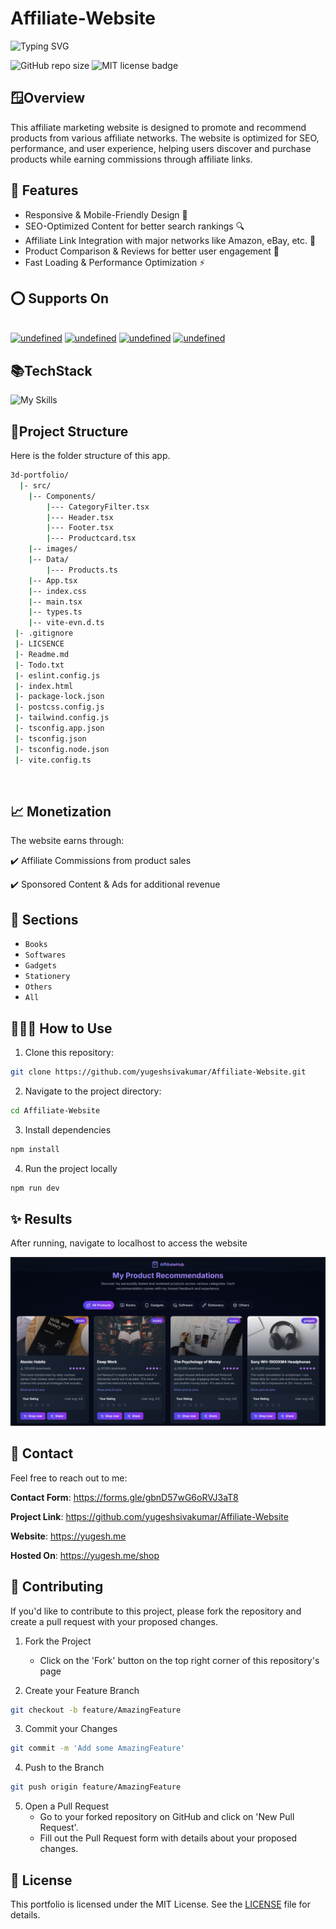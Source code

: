 # Affiliate-Website

![Typing SVG](https://readme-typing-svg.demolab.com/?lines=Welcome+to+my+affiliate+website!🚀)

![GitHub repo size](https://img.shields.io/github/repo-size/yugeshsivakumar/Affiliate-Website)
![MIT license badge](https://img.shields.io/github/license/JanDeDobbeleer/oh-my-posh.svg)

## 🪟Overview

This affiliate marketing website is designed to promote and recommend products from various affiliate networks. The website is optimized for SEO, performance, and user experience, helping users discover and purchase products while earning commissions through affiliate links.

## 🚀 Features

- Responsive & Mobile-Friendly Design 📱
- SEO-Optimized Content for better search rankings 🔍
- Affiliate Link Integration with major networks like Amazon, eBay, etc. 🔗
- Product Comparison & Reviews for better user engagement 📝
- Fast Loading & Performance Optimization ⚡

## ⭕ Supports On

<br>
  <a href="https://github.com/GitSquared/edex-ui/releases/download/v2.2.8/eDEX-UI-Windows.exe" target="_blank"><img alt="undefined" src="https://badgen.net/badge/Download/Windows/?color=blue&icon=windows&label"></a>
  <a href="https://github.com/GitSquared/edex-ui/releases/download/v2.2.8/eDEX-UI-macOS.dmg" target="_blank"><img alt="undefined" src="https://badgen.net/badge/Download/macOS/?color=black&icon=apple&label"></a>
  <a href="https://github.com/GitSquared/edex-ui/releases/download/v2.2.8/eDEX-UI-Linux-x86_64.AppImage" target="_blank"><img alt="undefined" src="https://badgen.net/badge/Download/Linux64/?color=orange&icon=terminal&label"></a>
  <a href="https://github.com/GitSquared/edex-ui/releases/download/v2.2.8/eDEX-UI-Android.apk" target="_blank"><img alt="undefined" src="https://badgen.net/badge/Download/Android/?color=green&icon=android&label"></a>
  <br>

## 📚TechStack

![My Skills](https://skillicons.dev/icons?i=css,git,github,html,js,linux,react,replit,tailwind,ts,vite)

## 🌲Project Structure

Here is the folder structure of this app.

```bash
3d-portfolio/
  |- src/
    |-- Components/
        |--- CategoryFilter.tsx
        |--- Header.tsx
        |--- Footer.tsx
        |--- Productcard.tsx
    |-- images/
    |-- Data/
        |--- Products.ts
    |-- App.tsx
    |-- index.css
    |-- main.tsx
    |-- types.ts
    |-- vite-evn.d.ts
 |- .gitignore
 |- LICSENCE
 |- Readme.md
 |- Todo.txt
 |- eslint.config.js
 |- index.html
 |- package-lock.json
 |- postcss.config.js
 |- tailwind.config.js
 |- tsconfig.app.json
 |- tsconfig.json
 |- tsconfig.node.json
 |- vite.config.ts
```

<br />

## 📈 Monetization

The website earns through:

✔️ Affiliate Commissions from product sales

✔️ Sponsored Content & Ads for additional revenue

## 🔖 Sections

- `Books`
- `Softwares`
- `Gadgets`
- `Stationery`
- `Others`
- `All`

## 🏃‍♂️‍➡️ How to Use

1. Clone this repository:

```bash
git clone https://github.com/yugeshsivakumar/Affiliate-Website.git
```

2. Navigate to the project directory:

```bash
cd Affiliate-Website
```

3. Install dependencies

```bash
npm install
```

4. Run the project locally

```bash
npm run dev
```

## ✨ Results

After running, navigate to localhost to access the website

![Results](src/images/image.png)

## 📩 Contact

Feel free to reach out to me:

**Contact Form**: https://forms.gle/gbnD57wG6oRVJ3aT8

**Project Link**: https://github.com/yugeshsivakumar/Affiliate-Website

**Website**: https://yugesh.me

**Hosted On**: https://yugesh.me/shop

## 🛂 Contributing

If you'd like to contribute to this project, please fork the repository and create a pull request with your proposed changes.

1. Fork the Project

   - Click on the 'Fork' button on the top right corner of this repository's page
2. Create your Feature Branch

```bash
git checkout -b feature/AmazingFeature
```

3. Commit your Changes

```bash
git commit -m 'Add some AmazingFeature'
```

4. Push to the Branch

```bash
git push origin feature/AmazingFeature
```

5. Open a Pull Request
   - Go to your forked repository on GitHub and click on 'New Pull Request'.
   - Fill out the Pull Request form with details about your proposed changes.

## 🔑 License

This portfolio is licensed under the MIT License. See the [LICENSE](LICENSE) file for details.

